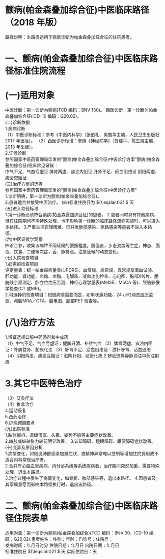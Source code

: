 # 颤病(帕金森叠加综合征)中医临床路径 （2018 年版）  
路径说明：本路径适用于西医诊断为帕金森叠加综合征的住院患者。  
# 一、颤病(帕金森叠加综合征)中医临床路径标准住院流程  
# (一)适用对象  
中医诊断：第一诊断为颤病(TCD 编码：BNV 130)。 西医诊断：第一诊断为帕金森叠加综合征(ICD-10 编码：G20.02)。  
(二)诊断依据  
1.疾病诊断  
（1）中医诊断标准：参考《中医内科学》（张伯礼、吴勉华主编，人民卫生出版社2017 年出版）。 （2）西医诊断标准：参照《神经病学》（贾建平、陈生弟主编，2013 年出版）。  
2.证候诊断  
参照国家中医药管理局印发的“颤病(帕金森叠加综合征)中医诊疗方案”颤病(帕金森叠加综合征)临床常见证候：  
中气不足、气血亏虚证 脾肾两虚、痰浊内阻证  肝肾不足、瘀血阻络证  阴阳两虚、痰瘀交阻证  
(三)治疗方案的选择  
参照国家中医药管理局印发的“颤病(帕金森叠加综合征)中医诊疗方案”  
1.诊断明确，第一诊断为颤病(帕金森叠加综合征)。  
2.患者适合并接受中医治疗。 (四)标准住院日为 ${\leqslant}21 $ 天  
(五)进入路径标准  
1.第一诊断必须符合颤病(帕金森叠加综合征)的患者。 2.患者同时具有其他疾病，但在住院期间不需特殊处理，也不影响第一诊断的临床路径流程实施时，可以进入本路径。 3.严重生活自理困难、已并发肺部感染、尿路感染等患者不进入本路径。  
(六)中医证候学观察  
四诊合参，收集该病种不同证候的颤振程度，肌僵直，步态姿势等主症，神态、面色、饮食、二便等次症，舌、脉特点。注意证候的动态变化。  
(七)入院检查项目  
1.必需的检查项目  
评定量表：统一帕金森病量表(UPDRS)、血常规、尿常规、粪常规及潜血试验、肝功能、肾功能、血糖、血脂、电解质、凝血功能检查、心电图、胸部X线片、膀胱残余尿测定、卧立位血压监测、神经心理学量表(MMSE、MoCA 等)、颅脑影像学检查(CT 或MR)。  
2.可选择的检查项目：根据病情需要而定，如甲状腺功能、24 小时动态血压监测、颅脑MRA／CTA、脑电图、脑部PET 检查等。  
#   (八)治疗方法  
1.辨证选择口服中药汤剂和中成药  
（1）中气不足、气血亏虚证：健脾升清、补益气血 
   （2）脾肾两虚、痰浊内阻证：补脾益肾、豁痰化浊 
    （3）肝肾不足、瘀血阻络证：滋补肝肾、活血通络 （4）阴阳两虚、痰瘀互阻证：滋阴补阳、祛瘀化痰 2.辨证选择静脉滴注中药注射液  
# 3.其它中医特色治疗  
（3）艾灸疗法  
（4）推拿治疗  
4.运动康复  
5.西药治疗  
6.护理调摄要点  
(九)出院标准  
1.肢体颤抖、迟缓僵直、头晕、姿势不稳等主要症状改善。  
2.四肢或纵轴张力较前明显改善。  3.认知障碍、睡眠障碍、尿便障碍症状改善。  
(十)变异及原因分析  
1.病情变化，如继发肺部感染加重症状，或精神异常难以控制等增加住院费用或不适合内科常规治疗者。  
2.合并有心脑血管疾病、内分泌系统等系统疾病者，治疗期间突然加重，需要特殊处理，退出本路径。  
3.治疗过程中发生了病情变化，如骨折、肺部感染等，退出本路径。 4.因患者及其家属意愿而影响本路径执行时，退出该路径。  
# 二、颤病(帕金森叠加综合征)中医临床路径住院表单  
适用对象：第一诊断为颤病(帕金森叠加综合)(TCD 编码：BNVl30、ICD-10 编码：G20.02) 患者姓名：性别：年龄：门诊号：住院号：  
发病时间：年月日时分  住院日期：年月日 出院日期：年月日  
标准住院日 ${\leqslant}21 $ 天                实际住院日：天  